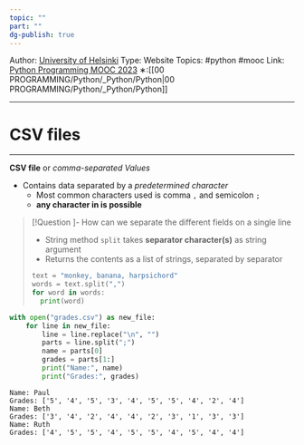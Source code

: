 ```yaml
---
topic: ""
part: ""
dg-publish: true
---
```

Author: [University of Helsinki](https://programming-23.mooc.fi/)
Type: Website
Topics: #python #mooc
Link: [Python Programming MOOC 2023](https://programming-23.mooc.fi/)
∗:[[00 PROGRAMMING/Python/_Python/Python\|00 PROGRAMMING/Python/_Python/Python]] 

---
# CSV files

--- 
__CSV file__ or _comma-separated Values_
- Contains data separated by a _predetermined character_
	- Most common characters used is comma `,` and semicolon `;`
	- __any character in is possible__

> [!Question ]- How can we separate the different fields on a single line
> - String method `split` takes __separator character(s)__ as string argument
> - Returns the contents as a list of strings, separated by separator
> ```python
> text = "monkey, banana, harpsichord"
> words = text.split(",")
> for word in words:
> 	print(word)
> ```

```python
with open("grades.csv") as new_file:
	for line in new_file:
		line = line.replace("\n", "")
		parts = line.split(";")
		name = parts[0]
		grades = parts[1:]
		print("Name:", name)
		print("Grades:", grades)
```

```text
Name: Paul 
Grades: ['5', '4', '5', '3', '4', '5', '5', '4', '2', '4'] 
Name: Beth 
Grades: ['3', '4', '2', '4', '4', '2', '3', '1', '3', '3'] 
Name: Ruth 
Grades: ['4', '5', '5', '4', '5', '5', '4', '5', '4', '4']
```

